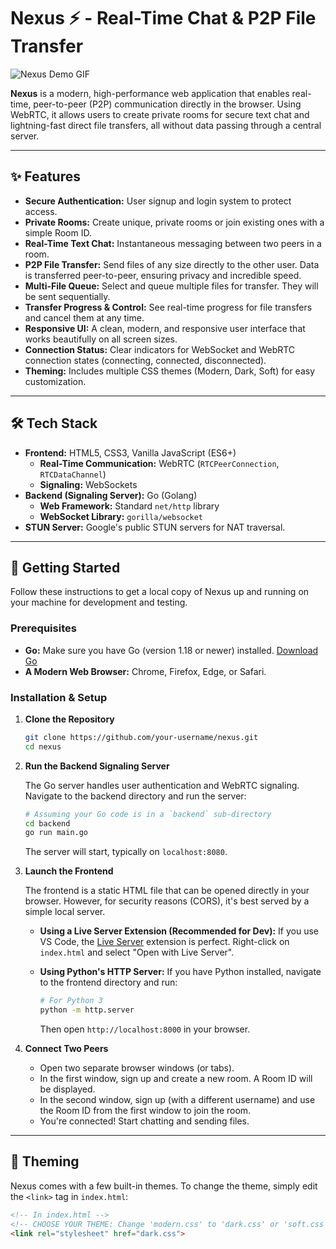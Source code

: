 # Nexus ⚡️ - Real-Time Chat & P2P File Transfer

![Nexus Demo GIF](./.github/assets/nexus-demo.gif)

**Nexus** is a modern, high-performance web application that enables real-time, peer-to-peer (P2P) communication directly in the browser. Using WebRTC, it allows users to create private rooms for secure text chat and lightning-fast direct file transfers, all without data passing through a central server.

---

## ✨ Features

*   **Secure Authentication:** User signup and login system to protect access.
*   **Private Rooms:** Create unique, private rooms or join existing ones with a simple Room ID.
*   **Real-Time Text Chat:** Instantaneous messaging between two peers in a room.
*   **P2P File Transfer:** Send files of any size directly to the other user. Data is transferred peer-to-peer, ensuring privacy and incredible speed.
*   **Multi-File Queue:** Select and queue multiple files for transfer. They will be sent sequentially.
*   **Transfer Progress & Control:** See real-time progress for file transfers and cancel them at any time.
*   **Responsive UI:** A clean, modern, and responsive user interface that works beautifully on all screen sizes.
*   **Connection Status:** Clear indicators for WebSocket and WebRTC connection states (connecting, connected, disconnected).
*   **Theming:** Includes multiple CSS themes (Modern, Dark, Soft) for easy customization.

---

## 🛠️ Tech Stack

*   **Frontend:** HTML5, CSS3, Vanilla JavaScript (ES6+)
    *   **Real-Time Communication:** WebRTC (`RTCPeerConnection`, `RTCDataChannel`)
    *   **Signaling:** WebSockets
*   **Backend (Signaling Server):** Go (Golang)
    *   **Web Framework:** Standard `net/http` library
    *   **WebSocket Library:** `gorilla/websocket`
*   **STUN Server:** Google's public STUN servers for NAT traversal.

---

## 🚀 Getting Started

Follow these instructions to get a local copy of Nexus up and running on your machine for development and testing.

### Prerequisites

*   **Go:** Make sure you have Go (version 1.18 or newer) installed. [Download Go](https://golang.org/dl/)
*   **A Modern Web Browser:** Chrome, Firefox, Edge, or Safari.

### Installation & Setup

1.  **Clone the Repository**

    ```sh
    git clone https://github.com/your-username/nexus.git
    cd nexus
    ```

2.  **Run the Backend Signaling Server**

    The Go server handles user authentication and WebRTC signaling. Navigate to the backend directory and run the server:

    ```sh
    # Assuming your Go code is in a `backend` sub-directory
    cd backend
    go run main.go
    ```

    The server will start, typically on `localhost:8080`.

3.  **Launch the Frontend**

    The frontend is a static HTML file that can be opened directly in your browser. However, for security reasons (CORS), it's best served by a simple local server.

    *   **Using a Live Server Extension (Recommended for Dev):**
        If you use VS Code, the [Live Server](https://marketplace.visualstudio.com/items?itemName=ritwickdey.LiveServer) extension is perfect. Right-click on `index.html` and select "Open with Live Server".

    *   **Using Python's HTTP Server:**
        If you have Python installed, navigate to the frontend directory and run:
        ```sh
        # For Python 3
        python -m http.server
        ```
        Then open `http://localhost:8000` in your browser.

4.  **Connect Two Peers**

    *   Open two separate browser windows (or tabs).
    *   In the first window, sign up and create a new room. A Room ID will be displayed.
    *   In the second window, sign up (with a different username) and use the Room ID from the first window to join the room.
    *   You're connected! Start chatting and sending files.

---

## 🎨 Theming

Nexus comes with a few built-in themes. To change the theme, simply edit the `<link>` tag in `index.html`:

```html
<!-- In index.html -->
<!-- CHOOSE YOUR THEME: Change 'modern.css' to 'dark.css' or 'soft.css' -->
<link rel="stylesheet" href="dark.css">
